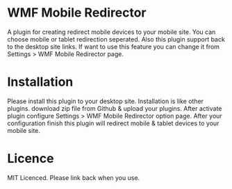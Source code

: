 WMF Mobile Redirector
=====================
A plugin for creating redirect mobile devices to your mobile site. You can choose mobile or tablet redirection seperated. Also this plugin support back to the desktop site links. If want to use this feature you can change it from Settings > WMF Mobile Redirector page.

Installation
=====================
Please install this plugin to your desktop site. Installation is like other plugins. download zip file from Github & upload your plugins. After activate plugin configure Settings > WMF Mobile Redirector option page. After your configuration finish this plugin will redirect mobile & tablet devices to your mobile site.

Licence
=====================
MIT Licenced. Please link back when you use.
